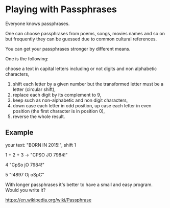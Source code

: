 # Playing with Passphrases

Everyone knows passphrases.

One can choose passphrases from poems, songs, movies names and so on but frequently they can be guessed due to common
 cultural references.

You can get your passphrases stronger by different means.

One is the following:

choose a text in capital letters including or not digits and non alphabetic characters,

1. shift each letter by a given number but the transformed letter must be a letter (circular shift),
2. replace each digit by its complement to 9,
3. keep such as non-alphabetic and non digit characters,
4. down case each letter in odd position, up case each letter in even position (the first character is in position 0),
5. reverse the whole result.

## Example

your text: "BORN IN 2015!", shift 1

1 + 2 + 3 -> "CPSO JO 7984!"

4 "CpSo jO 7984!"

5 "!4897 Oj oSpC"

With longer passphrases it's better to have a small and easy program. Would you write it?

https://en.wikipedia.org/wiki/Passphrase